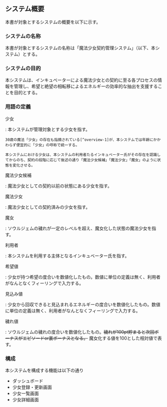 ## システム概要

本書が対象とするシステムの概要を以下に示す。

### システムの名称

本書が対象とするシステムの名称は「魔法少女契約管理システム」（以下、本システム）とする。

### システムの目的

本システムは、インキュベーターによる魔法少女との契約に至る各プロセスの情報を管理し、希望と絶望の相転移によるエネルギーの効率的な抽出を支援することを目的とする。

### 用語の定義

少女

:   本システムが管理対象とする少女を指す。

    30歳の魔法「少女」の存在も指摘されている[^overview-1]が、本システムでは年齢にかかわらず便宜的に「少女」の呼称で統一する。

    本システムにおける少女は、本システムの利用者たるインキュベーター氏がその存在を認識してからのち、契約の段階に応じて後述の通り「魔法少女候補」「魔法少女」「魔女」のように状態を変化させる。

魔法少女候補

:    魔法少女としての契約以前の状態にある少女を指す。

魔法少女

:    魔法少女としての契約済みの少女を指す。

魔女

:    ソウルジェムの穢れが一定のレベルを超え、魔女化した状態の魔法少女を指す。

利用者

:    本システムを利用する主体となるインキュベーター氏を指す。

希望値

:    少女が持つ希望の度合いを数値化したもの。数値に単位の定義は無く、利用者がなんとなくフィーリングで入力する。

見込み値

:    少女から回収できると見込まれるエネルギーの度合いを数値化したもの。数値に単位の定義は無く、利用者がなんとなくフィーリングで入力する。

穢れ値

:    ソウルジェムの穢れの度合いを数値化したもの。~~穢れが100pt貯まると次回ボーナスがエピソードor裏ボーナスとなる。~~ 魔女化する値を100とした相対値で表す。

### 構成

本システムを構成する機能は以下の通り

- ダッシュボード
- 少女登録・更新画面
- 少女一覧画面
- 少女詳細画面

[^overview-1]: http://amzn.asia/7MwTr0U
